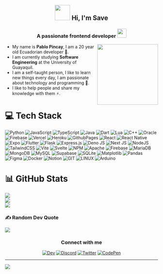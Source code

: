 <h2 align="center">
 <img src="https://media.giphy.com/media/COvPi2jXLV8XFOnLFz/giphy.gif" width="50" /> Hi,
 I'm Save
</h2>
<h3 align="center">
 A passionate frontend developer
 <img src="https://media.giphy.com/media/cIn5fTcjnKhStIeAef/giphy.gif" width="30" />
</h3>

<img
 align="right"
 width="200"
 src="https://media.giphy.com/media/xThta0yq8q9JwHL8kg/giphy.gif"
/>

- My name is **Pablo Pincay**, I am a 20 year old Ecuadorian developer 🎢.
- I am currently studying **Software Engineering** at the University of Guayaquil.
- I am a self-taught person, I like to learn new things every day, I am passionate about technology and programming 📕.
- I like to help people and share my knowledge with them ⚡.

# 💻 Tech Stack

![Python](https://img.shields.io/badge/python-3670A0?style=flat&logo=python&logoColor=ffdd54)
![JavaScript](https://img.shields.io/badge/javascript-%23323330.svg?style=flat&logo=javascript&logoColor=%23F7DF1E)
![TypeScript](https://img.shields.io/badge/typescript-%23007ACC.svg?style=flat&logo=typescript&logoColor=white)
![Java](https://img.shields.io/badge/java-%23ED8B00.svg?style=flat&logo=openjdk&logoColor=white)
![Dart](https://img.shields.io/badge/dart-%230175C2.svg?style=flat&logo=dart&logoColor=white)
![Lua](https://img.shields.io/badge/lua-%232C2D72.svg?style=flat&logo=lua&logoColor=white)
![C++](https://img.shields.io/badge/c++-%2300599C.svg?style=flat&logo=c%2B%2B&logoColor=white)
![Oracle](https://img.shields.io/badge/Oracle-F80000?style=flat&logo=oracle&logoColor=white)
![Firebase](https://img.shields.io/badge/firebase-%23039BE5.svg?style=flat&logo=firebase)
![Vercel](https://img.shields.io/badge/vercel-%23000000.svg?style=flat&logo=vercel&logoColor=white)
![Heroku](https://img.shields.io/badge/heroku-%23430098.svg?style=flat&logo=heroku&logoColor=white)
![GithubPages](https://img.shields.io/badge/github%20pages-121013?style=flat&logo=github&logoColor=white)
![React](https://img.shields.io/badge/react-%2320232a.svg?style=flat&logo=react&logoColor=%2361DAFB)
![React Native](https://img.shields.io/badge/react_native-%2320232a.svg?style=flat&logo=react&logoColor=%2361DAFB)
![Expo](https://img.shields.io/badge/expo-1C1E24?style=flat&logo=expo&logoColor=#D04A37)
![Flutter](https://img.shields.io/badge/Flutter-%2302569B.svg?style=flat&logo=Flutter&logoColor=white)
![Flask](https://img.shields.io/badge/flask-%23000.svg?style=flat&logo=flask&logoColor=white)
![Express.js](https://img.shields.io/badge/express.js-%23404d59.svg?style=flat&logo=express&logoColor=%2361DAFB)
![Deno JS](https://img.shields.io/badge/deno%20js-000000?style=flat&logo=deno&logoColor=white)
![Next JS](https://img.shields.io/badge/Next-black?style=flat&logo=next.js&logoColor=white)
![NodeJS](https://img.shields.io/badge/node.js-6DA55F?style=flat&logo=node.js&logoColor=white)
![TailwindCSS](https://img.shields.io/badge/tailwindcss-%2338B2AC.svg?style=flat&logo=tailwind-css&logoColor=white)
![Vite](https://img.shields.io/badge/vite-%23646CFF.svg?style=flat&logo=vite&logoColor=white)
![Svelte](https://img.shields.io/badge/svelte-%23f1413d.svg?style=flat&logo=svelte&logoColor=white)
![NPM](https://img.shields.io/badge/NPM-%23CB3837.svg?style=flat&logo=npm&logoColor=white)
![Apache](https://img.shields.io/badge/apache-%23D42029.svg?style=flat&logo=apache&logoColor=white)
![Firebase](https://img.shields.io/badge/Firebase-039BE5?style=flat&logo=Firebase&logoColor=white)
![MariaDB](https://img.shields.io/badge/MariaDB-003545?style=flat&logo=mariadb&logoColor=white)
![MongoDB](https://img.shields.io/badge/MongoDB-%234ea94b.svg?style=flat&logo=mongodb&logoColor=white)
![MySQL](https://img.shields.io/badge/mysql-%2300000f.svg?style=flat&logo=mysql&logoColor=white)
![Supabase](https://img.shields.io/badge/Supabase-3ECF8E?style=flat&logo=supabase&logoColor=white)
![SQLite](https://img.shields.io/badge/sqlite-%2307405e.svg?style=flat&logo=sqlite&logoColor=white)
![Matplotlib](https://img.shields.io/badge/Matplotlib-%23ffffff.svg?style=flat&logo=Matplotlib&logoColor=black) ![Pandas](https://img.shields.io/badge/pandas-%23150458.svg?style=flat&logo=pandas&logoColor=white)
![Figma](https://img.shields.io/badge/figma-%23F24E1E.svg?style=flat&logo=figma&logoColor=white)
![Docker](https://img.shields.io/badge/docker-%230db7ed.svg?style=flat&logo=docker&logoColor=white)
![Notion](https://img.shields.io/badge/Notion-%23000000.svg?style=flat&logo=notion&logoColor=white)
![GIT](https://img.shields.io/badge/Git-fc6d26?style=flat&logo=git&logoColor=white)
![LINUX](https://img.shields.io/badge/Linux-FCC624?style=flat&logo=linux&logoColor=black)
![Arduino](https://img.shields.io/badge/-Arduino-00979D?style=flat&logo=Arduino&logoColor=white)

# 📊 GitHub Stats

![](https://github-readme-stats.vercel.app/api?username=Savecoders&theme=dark&hide_border=false&include_all_commits=false&count_private=true)<br/>
![](https://github-readme-streak-stats.herokuapp.com/?user=Savecoders&theme=dark&hide_border=false)<br/>
![](https://github-readme-stats.vercel.app/api/top-langs/?username=Savecoders&theme=dark&hide_border=false&include_all_commits=false&count_private=true&layout=compact)

### ✍️ Random Dev Quote

![](https://quotes-github-readme.vercel.app/api?type=horizontal&theme=dark)

<!-- Proudly created with GPRM ( https://gprm.itsvg.in ) -->

<h3 align="center">Connect with me</h3>

<p align="center">
 <a href="https://dev.to/Savecoders"
  ><img
   alt="Dev"
   title="Social"
   src="https://shields.io/badge/-Dev.to-black.svg?&style=for-the-badge&logo=dev.to&logoColor=white"
 /></a>
 <a href="https://discord.gg/R6maQ4W9fz"
  ><img
   alt="Discord"
   title="My server"
   src="https://shields.io/badge/-DISCORD-5865F2.svg?&style=for-the-badge&logo=discord&logoColor=white"
 /></a>
 <a href="https://twitter.com/PabloPincay75"
  ><img
   alt="Twitter"
   title="twitter"
   src="https://shields.io/badge/-TWITTER-1A8CD8.svg?&style=for-the-badge&logo=Twitter&logoColor=white"
 /></a>
 <a href="https://codepen.io/savecoders"
  ><img
   alt="CodePen"
   title="CodePen Profile"
   src="https://shields.io/badge/-CODEPEN-1E1F26.svg?&style=for-the-badge&logo=Codepen&logoColor=white"
 /></a>
</p>

---
[![](https://visitcount.itsvg.in/api?id=Savecoders&icon=coder&color=1)](https://visitcount.itsvg.in)

